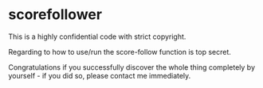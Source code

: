 # scorefollower

This is a highly confidential code with strict copyright.

Regarding to how to use/run the score-follow function is top secret.

Congratulations if you successfully discover the whole thing completely by yourself - if you did so, please contact me immediately.
